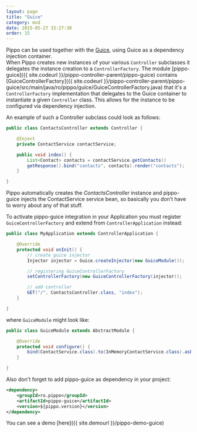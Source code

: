 ```yaml
---
layout: page
title: "Guice"
category: mod
date: 2015-05-27 15:27:38
order: 15
---
```


Pippo can be used together with the [Guice](https://github.com/google/guice), using Guice as a dependency injection container.  
When Pippo creates new instances of your various `Controller` subclasses it delegates the instance creation to a `ControllerFactory`.
The module [pippo-guice]({{ site.codeurl }}/pippo-controller-parent/pippo-guice) contains [GuiceControllerFactory]({{ site.codeurl }}/pippo-controller-parent/pippo-guice/src/main/java/ro/pippo/guice/GuiceControllerFactory.java) that it's 
a `ControllerFactory` implementation that delegates to the Guice container to instantiate a given `Controller` class. This allows for the instance to be configured via dependency injection.

An example of such a Controller subclass could look as follows:

```java
public class ContactsController extends Controller {

    @Inject
    private ContactService contactService;

    public void index() {
		List<Contact> contacts = contactService.getContacts()
        getResponse().bind("contacts", contacts).render("contacts");
    }

}
```

Pippo automatically creates the _ContactsController_ instance and pippo-guice injects the ContactService service bean, so basically you don’t have to worry about any of that stuff. 

To activate pippo-guice integration in your Application you must register `GuiceControllerFactory` and extend from `ControllerApplication` instead:

```java
public class MyApplication extends ControllerApplication {

    @Override
    protected void onInit() {
        // create guice injector
        Injector injector = Guice.createInjector(new GuiceModule());

        // registering GuiceControllerFactory
        setControllerFactory(new GuiceControllerFactory(injector));

        // add controller
        GET("/", ContactsController.class, "index");        
    }

}
```

where `GuiceModule` might look like:

```java
public class GuiceModule extends AbstractModule {

	@Override
	protected void configure() {
		bind(ContactService.class).to(InMemoryContactService.class).asEagerSingleton();
	}

}
```

Also don't forget to add pippo-guice as dependency in your project:

```xml
<dependency>
    <groupId>ro.pippo</groupId>
    <artifactId>pippo-guice</artifactId>
    <version>${pippo.version}</version>
</dependency>
```

You can see a demo [here]({{ site.demourl }}/pippo-demo-guice)

